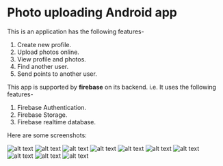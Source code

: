 # Photo uploading Android app

This is an application has the following features-

1. Create new profile.
2. Upload photos online.
3. View profile and photos.
4. Find another user.
5. Send points to another user.

This app is supported by **firebase** on its backend. i.e. It uses the following features-

1. Firebase Authentication.
2. Firebase Storage.
3. Firebase realtime database.


Here are some screenshots:

![alt text](https://github.com/leenabhandari/android/blob/master/Screenshots/Screenshot_20180622-152654(1).png)
![alt text](https://github.com/leenabhandari/android/blob/master/Screenshots/Screenshot_20180622-152700(1).png)
![alt text](https://github.com/leenabhandari/android/blob/master/Screenshots/Screenshot_20180622-152729(1).png)
![alt text](https://github.com/leenabhandari/android/blob/master/Screenshots/Screenshot_20180622-152739(1).png)
![alt text](https://github.com/leenabhandari/android/blob/master/Screenshots/Screenshot_20180622-152747(1).png)
![alt text](https://github.com/leenabhandari/android/blob/master/Screenshots/Screenshot_20180622-152758(1).png)
![alt text](https://github.com/leenabhandari/android/blob/master/Screenshots/Screenshot_20180622-152805(1).png)
![alt text](https://github.com/leenabhandari/android/blob/master/Screenshots/Screenshot_20180622-152813(1).png)
![alt text](https://github.com/leenabhandari/android/blob/master/Screenshots/Screenshot_20180622-152820(1)(1).png)
![alt text](https://github.com/leenabhandari/android/blob/master/Screenshots/Screenshot_20180622-152820(2).png)
